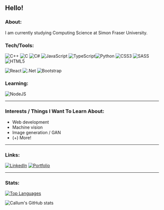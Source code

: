 ## Hello!

### About:
I am currently studying Computing Science at Simon Fraser University. 

### Tech/Tools:

<img alt="C++" src="https://img.shields.io/badge/c++%20-%2300599C.svg?&style=for-the-badge&logo=c%2B%2B&ogoColor=white"/> <img alt="C" src="https://img.shields.io/badge/c%20-%2300599C.svg?&style=for-the-badge&logo=c&logoColor=white"/> ![C#](https://img.shields.io/badge/c%23-%23239120.svg?style=for-the-badge&logo=c-sharp&logoColor=white) <img alt="JavaScript" src="https://img.shields.io/badge/javascript-%23323330.svg?style=for-the-badge&logo=javascript&logoColor=%23F7DF1E"/> ![TypeScript](https://img.shields.io/badge/typescript-%23007ACC.svg?style=for-the-badge&logo=typescript&logoColor=white)<img alt="Python" src="https://img.shields.io/badge/python%20-%2314354C.svg?&style=for-the-badge&logo=python&logoColor=white"/> <img alt="CSS3" src="https://img.shields.io/badge/css3%20-%231572B6.svg?&style=for-the-badge&logo=css3&logoColor=white"/> ![SASS](https://img.shields.io/badge/SASS-hotpink.svg?style=for-the-badge&logo=SASS&logoColor=white) <img alt="HTML5" src="https://img.shields.io/badge/html5-%23E34F26.svg?style=for-the-badge&logo=html5&logoColor=white"/>

<img alt="React" src="https://img.shields.io/badge/react%20-%2320232a.svg?&style=for-the-badge&logo=react&logoColor=%2361DAFB"/> ![.Net](https://img.shields.io/badge/.NET-5C2D91?style=for-the-badge&logo=.net&logoColor=white) <img alt="Bootstrap" src="https://img.shields.io/badge/bootstrap-%23563D7C.svg?style=for-the-badge&logo=bootstrap&logoColor=white"/>

### Learning:

<img alt="NodeJS" src="https://img.shields.io/badge/node.js%20-%2343853D.svg?&style=for-the-badge&logo=node.js&logoColor=white"/>

---

### Interests / Things I Want To Learn About:
- Web development
- Machine vision
- Image generation / GAN
- (+) More!

---

### Links:

[<img alt="LinkedIn" src="https://img.shields.io/badge/linkedin%20-%230077B5.svg?&style=for-the-badge&logo=linkedin&logoColor=white"/>](https://www.linkedin.com/in/cbarkr/)
[<img alt="Portfolio" src="https://img.shields.io/badge/Portfolio-blueviolet"/>](https://www.cbarkr.com/)

---

### Stats:

[![Top Languages](https://github-readme-stats.vercel.app/api/top-langs/?username=cbarkr&layout=compact&exclude_repo=Get-Me-Out-Of-Here)](https://github.com/cbarkr/github-readme-stats)

![Callum's GitHub stats](https://github-readme-stats.vercel.app/api?username=cbarkr&count_private=true&show_icons=true&theme=radical)
